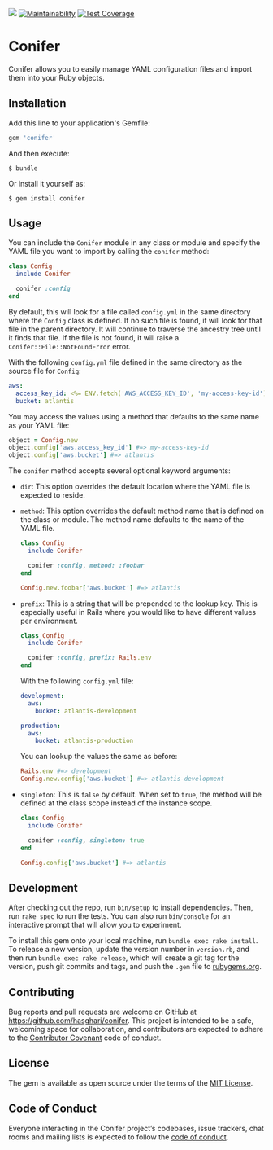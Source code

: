 ![](https://github.com/hasghari/conifer/workflows/Ruby/badge.svg)
[![Maintainability](https://api.codeclimate.com/v1/badges/f02c1de9e9d7dbfa5800/maintainability)](https://codeclimate.com/github/hasghari/conifer/maintainability)
[![Test Coverage](https://api.codeclimate.com/v1/badges/f02c1de9e9d7dbfa5800/test_coverage)](https://codeclimate.com/github/hasghari/conifer/test_coverage)

# Conifer

Conifer allows you to easily manage YAML configuration files and import them into your Ruby objects.

## Installation

Add this line to your application's Gemfile:

```ruby
gem 'conifer'
```

And then execute:

    $ bundle

Or install it yourself as:

    $ gem install conifer

## Usage

You can include the `Conifer` module in any class or module and specify the YAML file you want to import by calling the
`conifer` method:

```ruby
class Config
  include Conifer

  conifer :config
end
```

By default, this will look for a file called `config.yml` in the same directory where the `Config` class is defined.
If no such file is found, it will look for that file in the parent directory. It will continue to traverse the ancestry
tree until it finds that file. If the file is not found, it will raise a `Conifer::File::NotFoundError` error.

With the following `config.yml` file defined in the same directory as the source file for `Config`:

```yaml
aws:
  access_key_id: <%= ENV.fetch('AWS_ACCESS_KEY_ID', 'my-access-key-id') %>
  bucket: atlantis
```

You may access the values using a method that defaults to the same name as your YAML file:

```ruby
object = Config.new
object.config['aws.access_key_id'] #=> my-access-key-id
object.config['aws.bucket'] #=> atlantis
```

The `conifer` method accepts several optional keyword arguments:

- `dir`: This option overrides the default location where the YAML file is expected to reside.
- `method`: This option overrides the default method name that is defined on the class or module. The method name defaults to the name of the YAML file.
    ```ruby
    class Config
      include Conifer

      conifer :config, method: :foobar
    end
    ```

    ```ruby
    Config.new.foobar['aws.bucket'] #=> atlantis
    ```
- `prefix`: This is a string that will be prepended to the lookup key. This is especially useful in Rails where you would like to have different values per environment.
    ```ruby
    class Config
      include Conifer

      conifer :config, prefix: Rails.env
    end
    ```

    With the following `config.yml` file:

    ```yaml
    development:
      aws:
        bucket: atlantis-development

    production:
      aws:
        bucket: atlantis-production
    ```

    You can lookup the values the same as before:

    ```ruby
    Rails.env #=> development
    Config.new.config['aws.bucket'] #=> atlantis-development
    ```
- `singleton`: This is `false` by default. When set to `true`, the method will be defined at the class scope instead of the instance scope.
    ```ruby
    class Config
      include Conifer

      conifer :config, singleton: true
    end
    ```

    ```ruby
    Config.config['aws.bucket'] #=> atlantis
    ```

## Development

After checking out the repo, run `bin/setup` to install dependencies. Then, run `rake spec` to run the tests. You can also run `bin/console` for an interactive prompt that will allow you to experiment.

To install this gem onto your local machine, run `bundle exec rake install`. To release a new version, update the version number in `version.rb`, and then run `bundle exec rake release`, which will create a git tag for the version, push git commits and tags, and push the `.gem` file to [rubygems.org](https://rubygems.org).

## Contributing

Bug reports and pull requests are welcome on GitHub at https://github.com/hasghari/conifer. This project is intended to be a safe, welcoming space for collaboration, and contributors are expected to adhere to the [Contributor Covenant](http://contributor-covenant.org) code of conduct.

## License

The gem is available as open source under the terms of the [MIT License](https://opensource.org/licenses/MIT).

## Code of Conduct

Everyone interacting in the Conifer project’s codebases, issue trackers, chat rooms and mailing lists is expected to follow the [code of conduct](https://github.com/[USERNAME]/conifer/blob/master/CODE_OF_CONDUCT.md).
